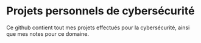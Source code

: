 # Projets personnels de cybersécurité 

Ce github contient tout mes projets effectués pour la cybersécurité, ainsi que mes notes pour ce domaine.
